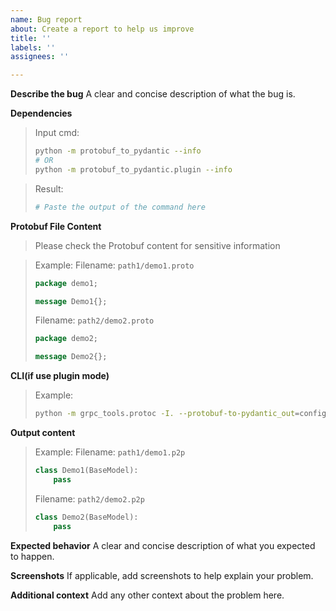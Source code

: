 ```yaml
---
name: Bug report
about: Create a report to help us improve
title: ''
labels: ''
assignees: ''

---
```


**Describe the bug**
A clear and concise description of what the bug is.


**Dependencies**

> Input cmd:
> ```bash
> python -m protobuf_to_pydantic --info
> # OR
> python -m protobuf_to_pydantic.plugin --info
> ```

> Result:
> ```bash
> # Paste the output of the command here
> ```

**Protobuf File Content**

> Please check the Protobuf content for sensitive information

> Example:
> Filename: `path1/demo1.proto`
> ```protobuf
> package demo1;
>
> message Demo1{};
> ```
>
> Filename: `path2/demo2.proto`
> ```protobuf
> package demo2;
>
> message Demo2{};
> ```

**CLI(if use plugin mode)**
> Example:
> ```bash
> python -m grpc_tools.protoc -I. --protobuf-to-pydantic_out=config_path=plugin_config.py:. example.proto
> ```

**Output content**

> Example:
> Filename: `path1/demo1.p2p`
> ```python
> class Demo1(BaseModel):
>     pass
> ```
>
> Filename: `path2/demo2.p2p`
> ```python
> class Demo2(BaseModel):
>     pass
> ```



**Expected behavior**
A clear and concise description of what you expected to happen.

**Screenshots**
If applicable, add screenshots to help explain your problem.

**Additional context**
Add any other context about the problem here.
